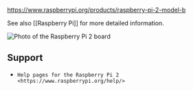 https://www.raspberrypi.org/products/raspberry-pi-2-model-b

See also [[Raspberry Pi]] for more detailed information.

![Photo of the Raspberry Pi 2 board](https://www.raspberrypi.org/wp-content/uploads/2015/01/Pi2ModB1GB_-comp.jpeg)

Support
-------

* `Help pages for the Raspberry Pi 2 <https://www.raspberrypi.org/help/>`
